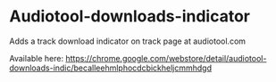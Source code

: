 # Audiotool-downloads-indicator
Adds a track download indicator on track page at audiotool.com

Available here: https://chrome.google.com/webstore/detail/audiotool-downloads-indic/becalleehmlphocdcbickheljcmmhdgd
